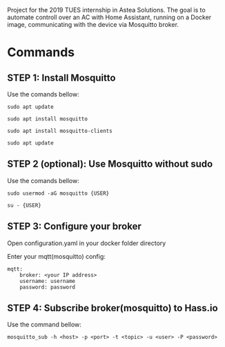 Project for the 2019 TUES internship in Astea Solutions. The goal is to automate controll over an AC with Home Assistant, running on a Docker image, communicating with the device via Mosquitto broker.

# Commands 

## STEP 1: Install Mosquitto

Use the comands bellow:

	sudo apt update

	sudo apt install mosquitto

	sudo apt install mosquitto-clients

	sudo apt update

## STEP 2 (optional): Use Mosquitto without sudo

Use the comands bellow:

	sudo usermod -aG mosquitto {USER}

	su - {USER}

## STEP 3: Configure your broker

Open configuration.yaml in your docker folder directory

Enter your mqtt(mosquitto) config:

```	
mqtt:
  	broker: <your IP address>
   	username: username
	password: password
```

## STEP 4: Subscribe broker(mosquitto) to Hass.io

Use the command bellow:

	mosquitto_sub -h <host> -p <port> -t <topic> -u <user> -P <password>